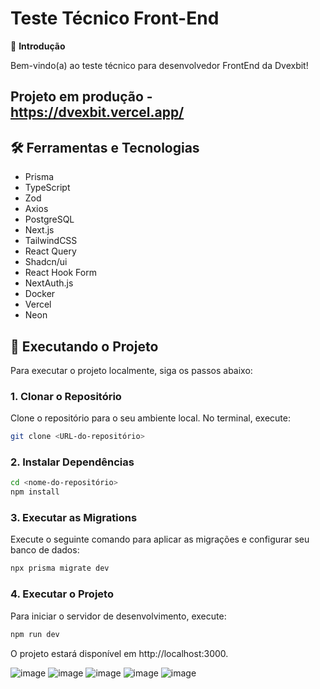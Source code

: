 # Teste Técnico Front-End

👋 **Introdução**

Bem-vindo(a) ao teste técnico para desenvolvedor FrontEnd da Dvexbit!


## Projeto em produção - https://dvexbit.vercel.app/

## 🛠️ Ferramentas e Tecnologias

- Prisma
- TypeScript
- Zod
- Axios
- PostgreSQL
- Next.js
- TailwindCSS
- React Query
- Shadcn/ui
- React Hook Form
- NextAuth.js
- Docker
- Vercel
- Neon

## 🚀 Executando o Projeto

Para executar o projeto localmente, siga os passos abaixo:

### 1. Clonar o Repositório

Clone o repositório para o seu ambiente local. No terminal, execute:

```bash
git clone <URL-do-repositório>
```

### 2. Instalar Dependências

```bash
cd <nome-do-repositório>
npm install
```

### 3. Executar as Migrations
Execute o seguinte comando para aplicar as migrações e configurar seu banco de dados:

```bash
npx prisma migrate dev
```

### 4. Executar o Projeto
Para iniciar o servidor de desenvolvimento, execute:

```bash
npm run dev
```

O projeto estará disponível em http://localhost:3000.

![image](https://github.com/user-attachments/assets/dceae9ca-2ee3-42a2-8825-e0b9b69367e5)
![image](https://github.com/user-attachments/assets/b31e0fbd-e6c4-47cb-8346-a9bed5044c85)
![image](https://github.com/user-attachments/assets/d782cfd7-aee6-4d9a-9e58-67e5787637ce)
![image](https://github.com/user-attachments/assets/be1cbac2-fe2b-402b-970a-82a30bd3c8cd)
![image](https://github.com/user-attachments/assets/b436afb5-cf17-46ec-9cd7-0a6c9a26a3b1)





